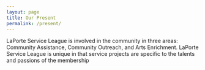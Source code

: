 ```yaml
---
layout: page
title: Our Present
permalink: /present/
---
```


LaPorte Service League is involved in the community in three areas: Community Assistance, Community Outreach, and Arts Enrichment. LaPorte Service League is unique in that service projects are specific to the talents and passions of the membership